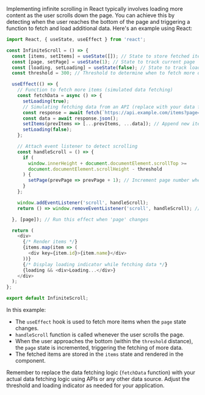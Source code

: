 
Implementing infinite scrolling in React typically involves loading more content as the user scrolls down the page. You can achieve this by detecting when the user reaches the bottom of the page and triggering a function to fetch and load additional data. Here's an example using React:

```javascript
import React, { useState, useEffect } from 'react';

const InfiniteScroll = () => {
  const [items, setItems] = useState([]); // State to store fetched items
  const [page, setPage] = useState(1); // State to track current page
  const [loading, setLoading] = useState(false); // State to track loading status
  const threshold = 300; // Threshold to determine when to fetch more data

  useEffect(() => {
    // Function to fetch more items (simulated data fetching)
    const fetchData = async () => {
      setLoading(true);
      // Simulating fetching data from an API (replace with your data fetching logic)
      const response = await fetch(`https://api.example.com/items?page=${page}`);
      const data = await response.json();
      setItems(prevItems => [...prevItems, ...data]); // Append new items to the existing list
      setLoading(false);
    };

    // Attach event listener to detect scrolling
    const handleScroll = () => {
      if (
        window.innerHeight + document.documentElement.scrollTop >=
        document.documentElement.scrollHeight - threshold
      ) {
        setPage(prevPage => prevPage + 1); // Increment page number when reaching the bottom
      }
    };

    window.addEventListener('scroll', handleScroll);
    return () => window.removeEventListener('scroll', handleScroll); // Cleanup

  }, [page]); // Run this effect when 'page' changes

  return (
    <div>
      {/* Render items */}
      {items.map(item => (
        <div key={item.id}>{item.name}</div>
      ))}
      {/* Display loading indicator while fetching data */}
      {loading && <div>Loading...</div>}
    </div>
  );
};

export default InfiniteScroll;
```

In this example:

- The `useEffect` hook is used to fetch more items when the `page` state changes.
- `handleScroll` function is called whenever the user scrolls the page.
- When the user approaches the bottom (within the `threshold` distance), the `page` state is incremented, triggering the fetching of more data.
- The fetched items are stored in the `items` state and rendered in the component.

Remember to replace the data fetching logic (`fetchData` function) with your actual data fetching logic using APIs or any other data source. Adjust the threshold and loading indicator as needed for your application.
